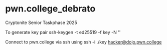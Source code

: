# pwn.college_debrato
Cryptonite Senior Taskphase 2025

To generate key pair 
ssh-keygen -t ed25519 -f key -N ''

Connect to pwn.college via ssh using
ssh -i ./key hacker@dojo.pwn.college
